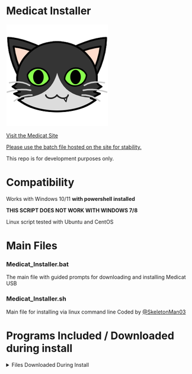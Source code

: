 # Medicat Installer
![Logo](icon.png)

[Visit the Medicat Site](http://medicatusb.com/)

[Please use the batch file hosted on the site for stability.](https://medicatusb.com/installer)

This repo is for development purposes only. 


# Compatibility
Works with Windows 10/11 **with powershell installed**

**THIS SCRIPT DOES NOT WORK WITH WINDOWS 7/8**

Linux script tested with Ubuntu and CentOS


# Main Files
### Medicat_Installer.bat
The main file with guided prompts for downloading and installing Medicat USB

### Medicat_Installer.sh
Main file for installing via linux command line
Coded by [@SkeletonMan03](https://github.com/SkeletonMan03)

# Programs Included / Downloaded during install
<details>
  <summary>Files Downloaded During Install</summary>
  
  ## Files Downloaded
  1. [Gdrive](https://github.com/prasmussen/gdrive)
      * For downloading from Google Drive.
  2. [aria2](https://github.com/aria2/aria2)
      * For downloading from torrent file.
  3. [QuickSFV](http://www.quicksfv.org/)
      * For hashing files somewhat quickly...
  4. [7Zip](https://www.7-zip.org/)
      * For File Extraction
  5. [Wget](https://eternallybored.org/misc/wget/)
      * For downloading files from the internet. Because I hate curl...
 
  ## Files Included In Bin.bat
  1. [batbox](https://github.com/TheBATeam/BATBOX-An-Awesome-Batch-Plugin)
  2. [Box](https://github.com/TheBATeam/Box-Function-2.0)
  3. [Button](https://github.com/TheBATeam/Button-Function-2.0-by-Kvc)
  4. [Getinput](https://github.com/TheBATeam/GetInput-By-Aacini)
  5. [Getlen](https://github.com/TheBATeam/Getlen-Function-2.0-by-Kvc)
  #### the encoded text at the bottom of the main script is for extracting some small files without the internet.
</details>

